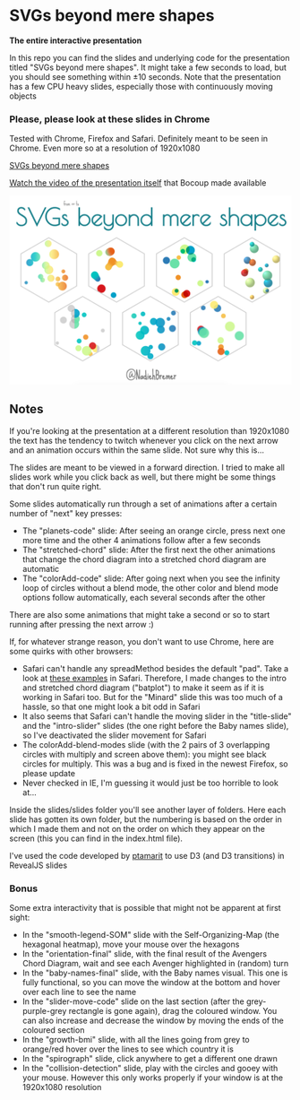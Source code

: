 # SVGs beyond mere shapes

**The entire interactive presentation**

In this repo you can find the slides and underlying code for the presentation titled "SVGs beyond mere shapes". It might take a few seconds to load, but you should see something within ±10 seconds. Note that the presentation has a few CPU heavy slides, especially those with continuously moving objects

### Please, please look at these slides in Chrome

Tested with Chrome, Firefox and Safari. Definitely meant to be seen in Chrome. Even more so at a resolution of 1920x1080

[SVGs beyond mere shapes](http://nbremer.github.io/openvis2016/slides)

[Watch the video of the presentation itself](https://youtu.be/AwlA3SaChHE) that Bocoup made available

[![SVGs beyond mere shapes - slides](SVG_beyond_mere_shapes.png "SVGs beyond mere shapes - slides")](http://nbremer.github.io/openvis2016/slides)

## Notes

If you're looking at the presentation at a different resolution than 1920x1080 the text has the tendency to twitch whenever you click on the next arrow and an animation occurs within the same slide. Not sure why this is...

The slides are meant to be viewed in a forward direction. I tried to make all slides work while you click back as well, but there might be some things that don't run quite right.

Some slides automatically run through a set of animations after a certain number of "next" key presses:

- The "planets-code" slide: After seeing an orange circle, press next one more time and the other 4 animations follow after a few seconds
- The "stretched-chord" slide: After the first next the other animations that change the chord diagram into a stretched chord diagram are automatic
- The "colorAdd-code" slide: After going next when you see the infinity loop of circles without a blend mode, the other color and blend mode options follow automatically, each several seconds after the other

There are also some animations that might take a second or so to start running after pressing the next arrow :)

If, for whatever strange reason, you don't want to use Chrome, here are some quirks with other browsers:

- Safari can't handle any spreadMethod besides the default "pad". Take a look at [these examples](https://bugzilla.mozilla.org/show_bug.cgi?id=379321) in Safari. Therefore, I made changes to the intro and stretched chord diagram ("batplot") to make it seem as if it is working in Safari too. But for the "Minard" slide this was too much of a hassle, so that one might look a bit odd in Safari
- It also seems that Safari can't handle the moving slider in the "title-slide" and the "intro-slider" slides (the one right before the Baby names slide), so I've deactivated the slider movement for Safari
- The colorAdd-blend-modes slide (with the 2 pairs of 3 overlapping circles with multiply and screen above them): you might see black circles for multiply. This was a bug and is fixed in the newest Firefox, so please update
- Never checked in IE, I'm guessing it would just be too horrible to look at...

Inside the slides/slides folder you'll see another layer of folders. Here each slide has gotten its own folder, but the numbering is based on the order in which I made them and not on the order on which they appear on the screen (this you can find in the index.html file).

I've used the code developed by [ptamarit](https://github.com/hakimel/reveal.js/issues/456) to use D3 (and D3 transitions) in RevealJS slides

### Bonus

Some extra interactivity that is possible that might not be apparent at first sight:

- In the "smooth-legend-SOM" slide with the Self-Organizing-Map (the hexagonal heatmap), move your mouse over the hexagons
- In the "orientation-final" slide, with the final result of the Avengers Chord Diagram, wait and see each Avenger highlighted in (random) turn
- In the "baby-names-final" slide, with the Baby names visual. This one is fully functional, so you can move the window at the bottom and hover over each line to see the name
- In the "slider-move-code" slide on the last section (after the grey-purple-grey rectangle is gone again), drag the coloured window. You can also increase and decrease the window by moving the ends of the coloured section
- In the "growth-bmi" slide, with all the lines going from grey to orange/red hover over the lines to see which country it is
- In the "spirograph" slide, click anywhere to get a different one drawn
- In the "collision-detection" slide, play with the circles and gooey with your mouse. However this only works properly if your window is at the 1920x1080 resolution
